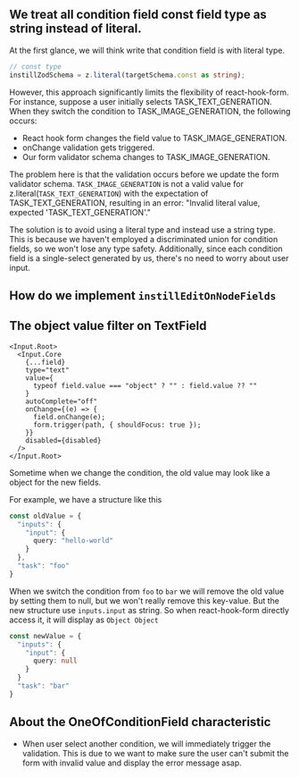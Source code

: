 ## We treat all condition field const field type as string instead of literal.

At the first glance, we will think write that condition field is with literal type.

```typescript
// const type
instillZodSchema = z.literal(targetSchema.const as string);
```

However, this approach significantly limits the flexibility of react-hook-form. For instance, suppose a user initially selects TASK_TEXT_GENERATION. When they switch the condition to TASK_IMAGE_GENERATION, the following occurs:

- React hook form changes the field value to TASK_IMAGE_GENERATION.
- onChange validation gets triggered.
- Our form validator schema changes to TASK_IMAGE_GENERATION.

The problem here is that the validation occurs before we update the form validator schema. `TASK_IMAGE_GENERATION` is not a valid value for z.literal(`TASK_TEXT_GENERATION`) with the expectation of TASK_TEXT_GENERATION, resulting in an error: "Invalid literal value, expected 'TASK_TEXT_GENERATION'."

The solution is to avoid using a literal type and instead use a string type. This is because we haven't employed a discriminated union for condition fields, so we won't lose any type safety. Additionally, since each condition field is a single-select generated by us, there's no need to worry about user input.

## How do we implement `instillEditOnNodeFields`

## The object value filter on TextField

```tsx
<Input.Root>
  <Input.Core
    {...field}
    type="text"
    value={
      typeof field.value === "object" ? "" : field.value ?? ""
    }
    autoComplete="off"
    onChange={(e) => {
      field.onChange(e);
      form.trigger(path, { shouldFocus: true });
    }}
    disabled={disabled}
  />
</Input.Root>
```

Sometime when we change the condition, the old value may look like a object for the new fields.

For example, we have a structure like this

```TypeScript
const oldValue = {
  "inputs": {
    "input": {
      query: "hello-world"
    }
  },
  "task": "foo"
}
```

When we switch the condition from `foo` to `bar` we will remove the old value by setting them to null, but we won't really remove this key-value. But the new structure use `inputs.input` as string. So when react-hook-form directly access it, it will display as `Object Object`

```TypeScript
const newValue = {
  "inputs": {
    "input": {
      query: null
    }
  }
  "task": "bar"
}
```

## About the OneOfConditionField characteristic

- When user select another condition, we will immediately trigger the validation. This is due to we want to make sure the user can't submit the form with invalid value and display the error message asap.
